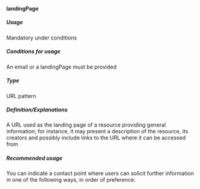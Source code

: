 #### landingPage
##### Usage
Mandatory under conditions
##### Conditions for usage
An email or a landingPage must be provided
##### Type
URL pattern
##### Definition/Explanations
A URL used as the landing page of a resource providing general information; for instance, it may present a description of the resource, its creators and possibly include links to the URL where it can be accessed from
##### Recommended usage
You can indicate a contact point where users can solicit further information in one of the following ways, in order of preference:
